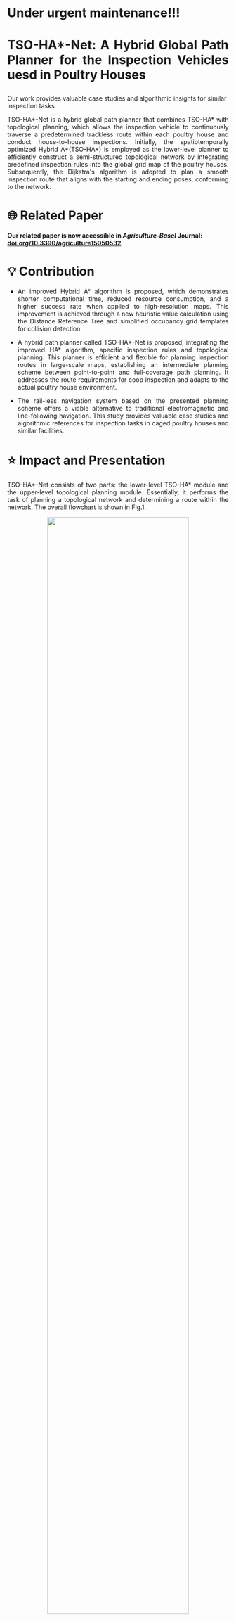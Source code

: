 # <p align="Justify">Under urgent maintenance!!!</p>

# <p align="Justify">TSO-HA*-Net: A Hybrid Global Path Planner for the Inspection Vehicles uesd in Poultry Houses</p>


Our work provides valuable case studies and algorithmic insights for similar inspection tasks.
<p align="Justify">
TSO-HA*-Net is a hybrid global path planner that combines TSO-HA* with topological planning, which allows the inspection vehicle to continuously traverse a predetermined trackless route within each poultry house and conduct house-to-house inspections. Initially, the spatiotemporally optimized Hybrid A*(TSO-HA*) is employed as the lower-level planner to efficiently construct a semi-structured topological network by integrating predefined inspection rules into the global grid map of the poultry houses. Subsequently, the Dijkstra's algorithm is adopted to plan a smooth inspection route that aligns with the starting and ending poses, conforming to the network.
</p>


# 🌐 Related Paper
#### Our related paper is now accessible in ***Agriculture-Basel*** Journal: [doi.org/10.3390/agriculture15050532](https://doi.org/10.3390/agriculture15050532)


# 💡 Contribution
*  <p align="Justify">An improved Hybrid A* algorithm is proposed, which demonstrates shorter computational time, reduced resource consumption, and a higher success rate when applied to high-resolution maps. This improvement is achieved through a new heuristic value calculation using the Distance Reference Tree and simplified occupancy grid templates for collision detection.</p>
*  <p align="Justify">A hybrid path planner called TSO-HA*-Net is proposed, integrating the improved HA* algorithm, specific inspection rules and topological planning. This planner is efficient and flexible for planning inspection routes in large-scale maps, establishing an intermediate planning scheme between point-to-point and full-coverage path planning. It addresses the route requirements for coop inspection and adapts to the actual poultry house environment.</p>
*  <p align="Justify">The rail-less navigation system based on the presented planning scheme offers a viable alternative to traditional electromagnetic and line-following navigation. This study provides valuable case studies and algorithmic references for inspection tasks in caged poultry houses and similar facilities. </p>


# ⭐ Impact and Presentation
<p align="Justify">TSO-HA*-Net consists of two parts: the lower-level TSO-HA* module and the upper-level topological planning module. Essentially, it performs the task of planning a topological network and determining a route within the network. The overall flowchart is shown in Fig.1.</p>

<p align="center">
<img src="https://github.com/UJS-Cyber-Lab/TSO-HAstar-Net/blob/main/picture/Flowchart%20for%20planning%20inspection%20routes%20via%20TSO-HA-Net.png" width="80%" height="80%"> 
</p>

<p align="center">Fig.1. Flowchart for planning inspection routes via TSO-HA*-Net.</p>

<p align="Justify">Fig.2 demonstrates how the planned path is constrained by the topological network and relies on the connection points to merge seamlessly into the network. These connection points (indicated by labels 2 and 3) are key components in constructing the complete network, and serve as critical points for the inspection vehicle to enter and exit the network.</p>

<p align="center">
<img src="https://github.com/UJS-Cyber-Lab/TSO-HAstar-Net/blob/main/picture/Merging%20the%20path%20into%20the%20network/a.png" width="40%" height="40%"> 
</p>
<p align="center">Fig.2. Merging the path into the network.</p>

<p align="Justify">Planning inspection routes using TSO-HA*-Net demonstrates outstanding planning performance. In Fig.3a, pathways through elongated inter-cage corridors maintain linear trajectories, while "U"-shaped intersections exhibit seamless connectivity and smooth transitions. This both helps mitigate tire wear and motor strain caused by stationary rotations in the differential-drive inspection vehicle and complies with the Ackermann steering geometry. By extracting key waypoints from linear path segments at regular intervals and storing them in a KD-tree format, detection points are designated where inspection vehicles can stop to identify diseased or dead poultry. Fig.3b shows the route reaching specific positions, indicating that the inspection vehicle is able to access these points for charging or maintenance while complying with the network. The planned route enables house-to-house inspection, as shown in Fig.4, reducing the need for additional vehicles. 
The TSO-HA*-Net algorithm efficiently reduces the computational time required for both single-house and mul-tiple-house route planning. Planning an inspection route for a single house takes an average of 257.98ms, while planning the global route that involves cross-coop transfers requires only 546.62ms.</p>

| <img src="https://github.com/UJS-Cyber-Lab/TSO-HAstar-Net/blob/main/picture/Single-house%20route%20planning/a.png" width="60%" height="60%"> | <img src="https://github.com/UJS-Cyber-Lab/TSO-HAstar-Net/blob/main/picture/Single-house%20route%20planning/b.png" width="60%" height="60%"> |  
| :---: | :---: | 
| (a) | (b) | 

<p align="center">Fig.3. Single-house topological planning. (a) Inspection route; (b) Access to specific positions.</p>

<p align="center">
<img src="https://github.com/UJS-Cyber-Lab/TSO-HAstar-Net/blob/main/picture/Multiple-house%20route%20planning/a.png" width="100%" height="100%"> 
</p>
<p align="center">Fig.4. Multiple-house topological planning.</p>

<p align="Justify">TSO-HA*-Net has the potential to plan inspection routes in more intricate environments, as shown in the Fig.5 below, with computation times requiring only a few hundred milliseconds.</p>

<p align="center">
<img src="https://github.com/UJS-Cyber-Lab/TSO-HAstar-Net/blob/main/picture/A%20planning%20example%20in%20an%20intricate%20scenario.png" width="100%" height="100%"> 
</p>
<p align="center">Fig.5. A planning example in an intricate scenario.</p>


# ⚡ Quick Start
```c++  
catkin_make
source devel/setup.bash
```
#### TSO-HA*-Net:
```c++ 
roslaunch tso_hastar_net inspection.launch
rosrun rqt_service_caller rqt_service_caller   -->  Service: /inspection_task see /src/tso_hastar_net/srv/chibot_task.srv for details
```

#### TSO-HA*:
```c++ 
roslaunch tso_hastar_net simple_astar.launch
```

# 🌴 Dependency
#### TSO-HA*-Net is tested in Ubuntu 20.04. Please install the following libraries before compilation.
**1.ROS (melodic or noetic)**

**2.eigen: sudo apt-get install libeigen3-dev**

**3.pcl: sudo apt-get install libpcl-dev**

**4.ompl**



# 📬 Contact
If you have any questions, please feel free to contact: ***Yueping Sun*** ``sunypujs@ujs.edu.cn``    ***Cz Akria*** ``2222207069@stmail.ujs.edu.cn``

  

